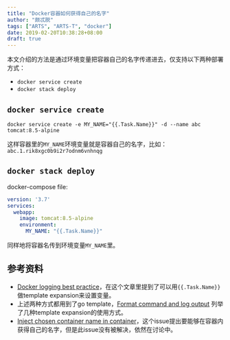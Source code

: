 ```yaml
---
title: "Docker容器如何获得自己的名字"
author: "颇忒脱"
tags: ["ARTS", "ARTS-T", "docker"]
date: 2019-02-20T10:38:28+08:00
draft: true
---
```


<!--more-->

本文介绍的方法是通过环境变量把容器自己的名字传递进去，仅支持以下两种部署方式：

* `docker service create`
* `docker stack deploy`

## `docker service create`

`docker service create -e MY_NAME="{{.Task.Name}}" -d --name abc tomcat:8.5-alpine`

这样容器里的`MY_NAME`环境变量就是容器自己的名字，比如：`abc.1.rik8xgc0b9i2r7odnm6vnhnqg`

## `docker stack deploy`

docker-compose file:

```yaml
version: '3.7'
services:
  webapp:
    image: tomcat:8.5-alpine
    environment:
      MY_NAME: "{{.Task.Name}}"
```

同样地将容器名传到环境变量`MY_NAME`里。

## 参考资料


* [Docker logging best practice][docker-tomcat-logging]，在这个文章里提到了可以用`{{.Task.Name}}`做template expansion来设置变量。
* 上述两种方式都用到了go template，[Format command and log output][docker-format] 列举了几种template expansion的使用方式。
* [Inject chosen container name in container][gh-issue]，这个issue提出要能够在容器内获得自己的名字，但是此issue没有被解决，依然在讨论中。


[docker-tomcat-logging]: https://success.docker.com/article/logging-best-practices#modernizetraditionalapplications
[gh-issue]: https://github.com/docker/compose/issues/1503
[docker-format]: https://docs.docker.com/config/formatting/
